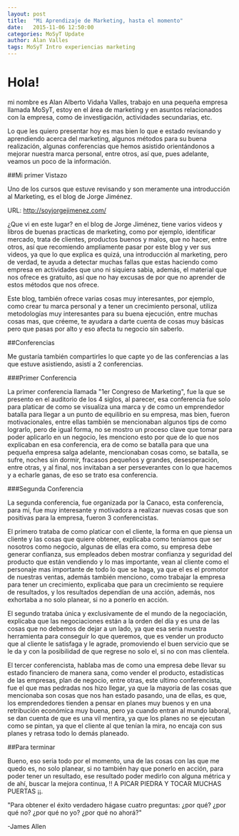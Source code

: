 ```yaml
---
layout: post
title:  "Mi Aprendizaje de Marketing, hasta el momento"
date:   2015-11-06 12:50:00
categories: MoSyT Update
author: Alan Valles
tags: MoSyT Intro experiencias marketing
---
```

# Hola! 

mi nombre es Alan Alberto Vidaña Valles, trabajo en una pequeña empresa llamada MoSyT, 
estoy en el área de marketing y en asuntos relacionados con la empresa, como de investigación, 
actividades secundarias, etc.

Lo que les quiero presentar hoy es mas bien lo que e estado revisando y aprendiendo acerca del 
marketing, algunos métodos para su buena realización, algunas conferencias que hemos asistido 
orientándonos a mejorar nuestra marca personal, entre otros, así que, pues adelante, veamos un 
poco de la información.

##Mi primer Vistazo

Uno de los cursos que estuve revisando y son meramente una introducción al Marketing, es el blog de Jorge Jiménez.

URL: http://soyjorgejimenez.com/

¿Que vi en este lugar? en el blog de Jorge Jiménez, tiene varios videos y libros de buenas practicas de marketing, 
como por ejemplo, identificar mercado, trata de clientes, productos buenos y malos, que no hacer, entre otros, así 
que recomiendo ampliamente pasar por este blog y ver sus videos, ya que lo que explica es quizá, una introducción 
al marketing, pero de verdad, te ayuda a detectar muchas fallas que estas haciendo como empresa en actividades que 
uno ni siquiera sabia, además, el material que nos ofrece es gratuito, así que no hay excusas de por que no aprender 
de estos métodos que nos ofrece.

Este blog, también ofrece varias cosas muy interesantes, por ejemplo, como crear tu marca personal y a tener un 
crecimiento personal, utiliza metodologías muy interesantes para su buena ejecución, entre muchas cosas mas, que créeme, 
te ayudara a darte cuenta de cosas muy básicas pero que pasas por alto y eso afecta tu negocio sin saberlo.

##Conferencias

Me gustaría también compartirles lo que capte yo de las conferencias a las que estuve asistiendo, asistí a 2 conferencias.

###Primer Conferencia

La primer conferencia llamada "1er Congreso de Marketing", fue la que se presento en el auditorio de los 4 siglos, 
al parecer, esa conferencia fue solo para platicar de como se visualiza una marca y de como un emprendedor batalla para 
llegar a un punto de equilibrio en su empresa, mas bien, fueron motivacionales, entre ellas también se mencionaban algunos 
tips de como lograrlo, pero de igual forma, no se mostro un proceso clave que tomar para poder aplicarlo en un negocio, 
les menciono esto por que de lo que nos explicaban en esa conferencia, era de como se batalla para que una pequeña empresa 
salga adelante, mencionaban cosas como, se batalla, se sufre, noches sin dormir, fracasos pequeños y grandes, desesperación, 
entre otras, y al final, nos invitaban a ser perseverantes con lo que hacemos y a echarle ganas, de eso se trato esa 
conferencia.

###Segunda Conferencia

La segunda conferencia, fue organizada por la Canaco, esta conferencia, para mi, fue muy interesante y motivadora a 
realizar nuevas cosas que son positivas para la empresa, fueron 3 conferencistas.

El primero trataba de como platicar con el cliente, la forma en que piensa un cliente y las cosas que quiere obtener, 
explicaba como teníamos que ser nosotros como negocio, algunas de ellas era como, su empresa debe generar confianza, sus 
empleados deben mostrar confianza y seguridad del producto que están vendiendo y lo mas importante, vean al cliente como 
el personaje mas importante de todo lo que se haga, ya que el es el promotor de nuestras ventas, además también menciono, 
como trabajar la empresa para tener un crecimiento, explicaba que para un crecimiento se requiere de resultados, y los 
resultados dependían de una acción, además, nos exhortaba a no solo planear, si no a ponerlo en acción.

El segundo trataba única y exclusivamente de el mundo de la negociación, explicaba que las negociaciones están a la orden 
del día y es una de las cosas que no debemos de dejar a un lado, ya que esa seria nuestra herramienta para conseguir lo que
queremos, que es vender un producto que al cliente le satisfaga y le agrade, promoviendo el buen servicio que se le da y 
con la posibilidad de que regrese no solo el, si no con mas clientela.

El tercer conferencista, hablaba mas de como una empresa debe llevar su estado financiero de manera sana, como vender el 
producto, estadísticas de las empresas, plan de negocio, entre otras, este ultimo conferencista, fue el que mas pedradas 
nos hizo llegar, ya que la mayoria de las cosas que mencionaba son cosas que nos han estado pasando, una de ellas, es que, 
los emprendedores tienden a pensar en planes muy buenos y en una retribución económica muy buena, pero ya cuando entran 
al mundo laboral, se dan cuenta de que es una vil mentira, ya que los planes no se ejecutan como se pintan, ya que el 
cliente al que tenían la mira, no encaja con sus planes y retrasa todo lo demás planeado.

##Para terminar

Bueno, eso seria todo por el momento, una de las cosas con  las que me quedo es, no solo planear, si no también hay que 
ponerlo en acción, para poder tener un resultado, ese resultado poder medirlo con alguna métrica y de ahí, buscar la 
mejora continua, !! A PICAR PIEDRA Y TOCAR MUCHAS PUERTAS ¡¡.

"Para obtener el éxito verdadero hágase cuatro preguntas: ¿por qué? ¿por qué no? ¿por qué no yo? ¿por qué no ahorá?"

-James Allen
